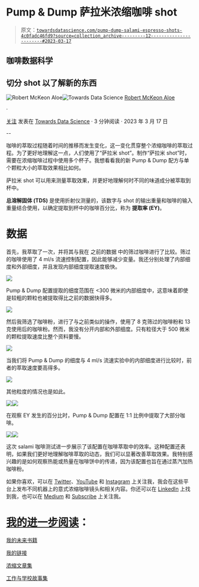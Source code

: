 # Pump & Dump 萨拉米浓缩咖啡 shot

> 原文：[`towardsdatascience.com/pump-dump-salami-espresso-shots-4c0fadc46fd9?source=collection_archive---------12-----------------------#2023-03-17`](https://towardsdatascience.com/pump-dump-salami-espresso-shots-4c0fadc46fd9?source=collection_archive---------12-----------------------#2023-03-17)

## 咖啡数据科学

## 切分 shot 以了解新的东西

[](https://rmckeon.medium.com/?source=post_page-----4c0fadc46fd9--------------------------------)![Robert McKeon Aloe](https://rmckeon.medium.com/?source=post_page-----4c0fadc46fd9--------------------------------)[](https://towardsdatascience.com/?source=post_page-----4c0fadc46fd9--------------------------------)![Towards Data Science](https://towardsdatascience.com/?source=post_page-----4c0fadc46fd9--------------------------------) [Robert McKeon Aloe](https://rmckeon.medium.com/?source=post_page-----4c0fadc46fd9--------------------------------)

·

[关注](https://medium.com/m/signin?actionUrl=https%3A%2F%2Fmedium.com%2F_%2Fsubscribe%2Fuser%2Fae592466d35f&operation=register&redirect=https%3A%2F%2Ftowardsdatascience.com%2Fpump-dump-salami-espresso-shots-4c0fadc46fd9&user=Robert+McKeon+Aloe&userId=ae592466d35f&source=post_page-ae592466d35f----4c0fadc46fd9---------------------post_header-----------) 发表在 [Towards Data Science](https://towardsdatascience.com/?source=post_page-----4c0fadc46fd9--------------------------------) · 3 分钟阅读 · 2023 年 3 月 17 日[](https://medium.com/m/signin?actionUrl=https%3A%2F%2Fmedium.com%2F_%2Fvote%2Ftowards-data-science%2F4c0fadc46fd9&operation=register&redirect=https%3A%2F%2Ftowardsdatascience.com%2Fpump-dump-salami-espresso-shots-4c0fadc46fd9&user=Robert+McKeon+Aloe&userId=ae592466d35f&source=-----4c0fadc46fd9---------------------clap_footer-----------)

--

[](https://medium.com/m/signin?actionUrl=https%3A%2F%2Fmedium.com%2F_%2Fbookmark%2Fp%2F4c0fadc46fd9&operation=register&redirect=https%3A%2F%2Ftowardsdatascience.com%2Fpump-dump-salami-espresso-shots-4c0fadc46fd9&source=-----4c0fadc46fd9---------------------bookmark_footer-----------)

咖啡的萃取过程随着时间的推移而发生变化，这一变化贯穿整个浓缩咖啡的萃取过程。为了更好地理解这一点，人们使用了“萨拉米 shot”。制作“萨拉米 shot”时，需要在浓缩咖啡过程中使用多个杯子。我想看看我的新 Pump & Dump 配方与单个颗粒大小的萃取效果相比如何。

萨拉米 shot 可以用来测量萃取效果，并更好地理解何时不同的味道成分被萃取到杯中。

**总溶解固体 (TDS)** 是使用折射仪测量的，该数字与 shot 的输出重量和咖啡的输入重量结合使用，以确定提取到杯中的咖啡百分比，称为 **提取率 (EY)**。

# 数据

首先，我萃取了一次，并将其与我在 之前的数据 中的筛过咖啡进行了比较。筛过的咖啡使用了 4 ml/s 流速控制配置，因此能够减少变量。我还分别处理了内部细度和外部细度，并且发现内部细度提取速度极快。

![](img/40c3a232228bae7d52337d0d2caac9f7.png)

Pump & Dump 配置提取的细度范围在 <300 微米的内部细度中，这意味着即使是较粗的颗粒也被提取得比之前的数据快得多。

![](img/3330b688e84ea5bce0589de8acb2dae1.png)

然后我筛选了咖啡粉，进行了与之前类似的操作，使用了 8 克筛过的咖啡粉和 13 克使用后的咖啡粉。然而，我没有分开内部和外部细度。只有粒径大于 500 微米的颗粒提取速度比整个资料要慢。

![](img/0b0ac93c94448278653af6fc36a0fe90.png)

当我们将 Pump & Dump 的细度与 4 ml/s 流速实验中的内部细度进行比较时，前者的萃取速度要高得多。

![](img/0222e4e067e47ef665c24c322d91952e.png)

其他粒度的情况也是如此。

![](img/7d91aad0546b0f044bcc929a7f485b1f.png)![](img/31eaac7ce6235ffd84dedaa15de4e650.png)

在观察 EY 发生的百分比时，Pump & Dump 配置在 1:1 比例中提取了大部分咖啡。

![](img/2a38b812acfbf72ee29addb5b9fae17b.png)![](img/290f3b7454ed9c85edf39c58f99d542d.png)

这次 salami 咖啡测试进一步展示了该配置在咖啡萃取中的效率。这种配置还表明，如果我们更好地理解咖啡萃取的动态，我们可以显著改善萃取效果。我特别感兴趣的是如何观察热能或热量在咖啡饼中的传递，因为该配置也旨在通过蒸汽加热咖啡粉。

如果你喜欢，可以在 [Twitter](https://mobile.twitter.com/espressofun)、[YouTube](https://m.youtube.com/channel/UClgcmAtBMTmVVGANjtntXTw) 和 [Instagram](https://www.instagram.com/espressofun/) 上关注我，我会在这些平台上发布不同机器上的意式浓缩咖啡镜头和相关内容。你还可以在 [LinkedIn](https://www.linkedin.com/in/dr-robert-mckeon-aloe-01581595) 上找到我，也可以在 [Medium](https://towardsdatascience.com/@rmckeon/follow) 和 [Subscribe](https://rmckeon.medium.com/subscribe) 上关注我。

# [我的进一步阅读](https://rmckeon.medium.com/story-collection-splash-page-e15025710347)：

[我的未来书籍](https://www.kickstarter.com/projects/espressofun/engineering-better-espresso-data-driven-coffee)

[我的链接](https://rmckeon.medium.com/my-links-5de9eb69c26b)

[浓缩文章集](https://rmckeon.medium.com/a-collection-of-espresso-articles-de8a3abf9917?postPublishedType=repub)

[工作与学校故事集](https://rmckeon.medium.com/a-collection-of-work-and-school-stories-6b7ca5a58318)
